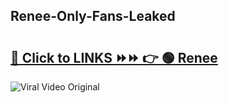 
 ## Renee-Only-Fans-Leaked

# <h2><a href="https://clipsfans.com/Renee&ref=git">🔗 Click to LINKS ⏩⏩ 👉 🟢 Renee </a></h2>

<a href="https://clipsfans.com/Renee&ref=git" rel="nofollow" data-target="animated-image.originalLink"><img src="https://i.ibb.co.com/xMMVF88/686577567.gif" alt="Viral Video Original" style="max-width: 100%; display: inline-block;" data-target="animated-image.originalImage"></a>
